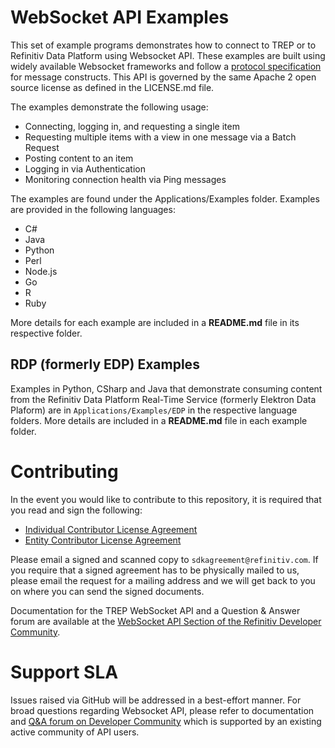# WebSocket API Examples #

This set of example programs demonstrates how to connect to TREP or to Refinitiv Data Platform using Websocket API. These examples are built using widely available Websocket frameworks and follow a [protocol specification](https://docs-developers.refinitiv.com/1582923722485/14977/) for message constructs. This API is governed by the same Apache 2 open source license as defined in the LICENSE.md file.

The examples demonstrate the following usage:

* Connecting, logging in, and requesting a single item
* Requesting multiple items with a view in one message via a Batch Request
* Posting content to an item
* Logging in via Authentication
* Monitoring connection health via Ping messages

The examples are found under the Applications/Examples folder. Examples are provided in the following languages:

* C#
* Java
* Python
* Perl
* Node.js
* Go
* R
* Ruby

More details for each example are included in a __README.md__ file in its respective folder.

## RDP (formerly EDP) Examples

Examples in Python, CSharp and Java that demonstrate consuming content from the Refinitiv Data Platform Real-Time Service (formerly Elektron Data Plaform) are in `Applications/Examples/EDP` in the respective language folders. More details are included in a __README.md__ file in each example folder.

# Contributing
In the event you would like to contribute to this repository, it is required that you read and sign the following:

- [Individual Contributor License Agreement](https://github.com/refinitiv/websocket-api/blob/master/Elektron%20API%20Individual%20Contributor%20License%20Agreement.pdf)
- [Entity Contributor License Agreement](https://github.com/refinitiv/websocket-api/blob/master/Elektron%20API%20Entity%20Contributor%20License%20Agreement.pdf)

Please email a signed and scanned copy to `sdkagreement@refinitiv.com`.  If you require that a signed agreement has to be physically mailed to us, please email the request for a mailing address and we will get back to you on where you can send the signed documents.

Documentation for the TREP WebSocket API and a Question & Answer forum are available at the  [WebSocket API Section of the Refinitiv Developer Community](https://developers.refinitiv.com/websocket-api). 

# Support SLA
Issues raised via GitHub will be addressed in a best-effort manner. For broad questions regarding Websocket API, please refer to documentation and [Q&A forum on Developer Community](https://developers.refinitiv.com/elektron/websocket-api/qa) which is supported by an existing active community of API users.
